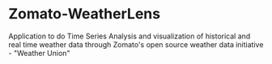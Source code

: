 # Zomato-WeatherLens
Application to do Time Series Analysis and visualization of historical and real time weather data through Zomato's open source weather data initiative - "Weather Union"
